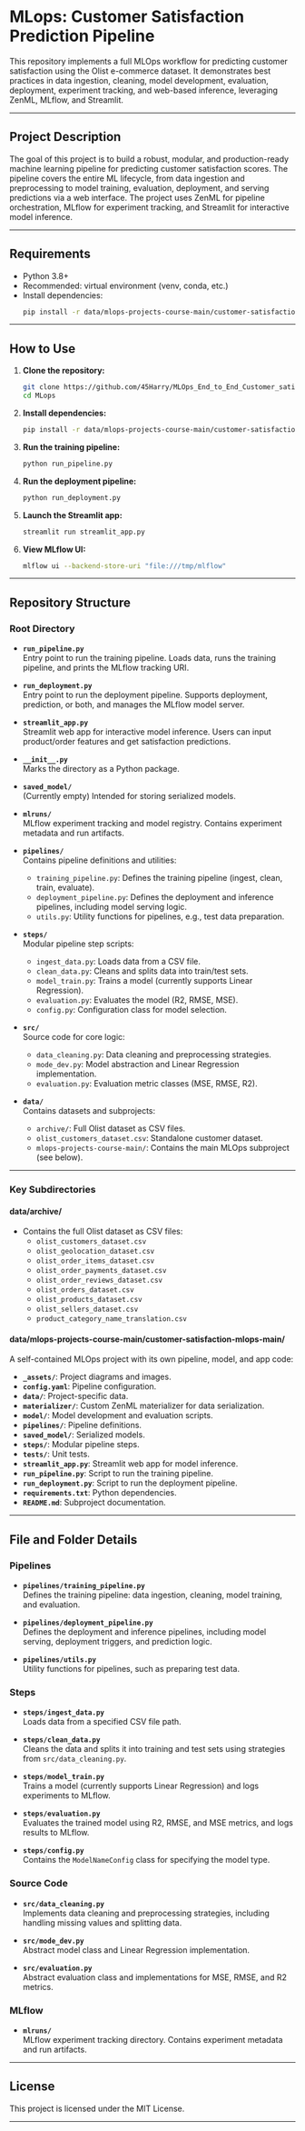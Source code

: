 # MLops: Customer Satisfaction Prediction Pipeline

This repository implements a full MLOps workflow for predicting customer satisfaction using the Olist e-commerce dataset. It demonstrates best practices in data ingestion, cleaning, model development, evaluation, deployment, experiment tracking, and web-based inference, leveraging ZenML, MLflow, and Streamlit.

---

## Project Description

The goal of this project is to build a robust, modular, and production-ready machine learning pipeline for predicting customer satisfaction scores. The pipeline covers the entire ML lifecycle, from data ingestion and preprocessing to model training, evaluation, deployment, and serving predictions via a web interface. The project uses ZenML for pipeline orchestration, MLflow for experiment tracking, and Streamlit for interactive model inference.

---

## Requirements

- Python 3.8+
- Recommended: virtual environment (venv, conda, etc.)
- Install dependencies:
  ```bash
  pip install -r data/mlops-projects-course-main/customer-satisfaction-mlops-main/requirements.txt
  ```

---

## How to Use

1. **Clone the repository:**
   ```bash
   git clone https://github.com/45Harry/MLOps_End_to_End_Customer_satisfaction_project
   cd MLops
   ```

2. **Install dependencies:**
   ```bash
   pip install -r data/mlops-projects-course-main/customer-satisfaction-mlops-main/requirements.txt
   ```

3. **Run the training pipeline:**
   ```bash
   python run_pipeline.py
   ```

4. **Run the deployment pipeline:**
   ```bash
   python run_deployment.py
   ```

5. **Launch the Streamlit app:**
   ```bash
   streamlit run streamlit_app.py
   ```

6. **View MLflow UI:**
   ```bash
   mlflow ui --backend-store-uri "file:///tmp/mlflow"
   ```

---

## Repository Structure

### Root Directory

- **`run_pipeline.py`**  
  Entry point to run the training pipeline. Loads data, runs the training pipeline, and prints the MLflow tracking URI.

- **`run_deployment.py`**  
  Entry point to run the deployment pipeline. Supports deployment, prediction, or both, and manages the MLflow model server.

- **`streamlit_app.py`**  
  Streamlit web app for interactive model inference. Users can input product/order features and get satisfaction predictions.

- **`__init__.py`**  
  Marks the directory as a Python package.

- **`saved_model/`**  
  (Currently empty) Intended for storing serialized models.

- **`mlruns/`**  
  MLflow experiment tracking and model registry. Contains experiment metadata and run artifacts.

- **`pipelines/`**  
  Contains pipeline definitions and utilities:
  - `training_pipeline.py`: Defines the training pipeline (ingest, clean, train, evaluate).
  - `deployment_pipeline.py`: Defines the deployment and inference pipelines, including model serving logic.
  - `utils.py`: Utility functions for pipelines, e.g., test data preparation.

- **`steps/`**  
  Modular pipeline step scripts:
  - `ingest_data.py`: Loads data from a CSV file.
  - `clean_data.py`: Cleans and splits data into train/test sets.
  - `model_train.py`: Trains a model (currently supports Linear Regression).
  - `evaluation.py`: Evaluates the model (R2, RMSE, MSE).
  - `config.py`: Configuration class for model selection.

- **`src/`**  
  Source code for core logic:
  - `data_cleaning.py`: Data cleaning and preprocessing strategies.
  - `mode_dev.py`: Model abstraction and Linear Regression implementation.
  - `evaluation.py`: Evaluation metric classes (MSE, RMSE, R2).

- **`data/`**  
  Contains datasets and subprojects:
  - `archive/`: Full Olist dataset as CSV files.
  - `olist_customers_dataset.csv`: Standalone customer dataset.
  - `mlops-projects-course-main/`: Contains the main MLOps subproject (see below).

---

### Key Subdirectories

#### data/archive/

- Contains the full Olist dataset as CSV files:
  - `olist_customers_dataset.csv`
  - `olist_geolocation_dataset.csv`
  - `olist_order_items_dataset.csv`
  - `olist_order_payments_dataset.csv`
  - `olist_order_reviews_dataset.csv`
  - `olist_orders_dataset.csv`
  - `olist_products_dataset.csv`
  - `olist_sellers_dataset.csv`
  - `product_category_name_translation.csv`

#### data/mlops-projects-course-main/customer-satisfaction-mlops-main/

A self-contained MLOps project with its own pipeline, model, and app code:
- **`_assets/`**: Project diagrams and images.
- **`config.yaml`**: Pipeline configuration.
- **`data/`**: Project-specific data.
- **`materializer/`**: Custom ZenML materializer for data serialization.
- **`model/`**: Model development and evaluation scripts.
- **`pipelines/`**: Pipeline definitions.
- **`saved_model/`**: Serialized models.
- **`steps/`**: Modular pipeline steps.
- **`tests/`**: Unit tests.
- **`streamlit_app.py`**: Streamlit web app for model inference.
- **`run_pipeline.py`**: Script to run the training pipeline.
- **`run_deployment.py`**: Script to run the deployment pipeline.
- **`requirements.txt`**: Python dependencies.
- **`README.md`**: Subproject documentation.

---

## File and Folder Details

### Pipelines

- **`pipelines/training_pipeline.py`**  
  Defines the training pipeline: data ingestion, cleaning, model training, and evaluation.

- **`pipelines/deployment_pipeline.py`**  
  Defines the deployment and inference pipelines, including model serving, deployment triggers, and prediction logic.

- **`pipelines/utils.py`**  
  Utility functions for pipelines, such as preparing test data.

### Steps

- **`steps/ingest_data.py`**  
  Loads data from a specified CSV file path.

- **`steps/clean_data.py`**  
  Cleans the data and splits it into training and test sets using strategies from `src/data_cleaning.py`.

- **`steps/model_train.py`**  
  Trains a model (currently supports Linear Regression) and logs experiments to MLflow.

- **`steps/evaluation.py`**  
  Evaluates the trained model using R2, RMSE, and MSE metrics, and logs results to MLflow.

- **`steps/config.py`**  
  Contains the `ModelNameConfig` class for specifying the model type.

### Source Code

- **`src/data_cleaning.py`**  
  Implements data cleaning and preprocessing strategies, including handling missing values and splitting data.

- **`src/mode_dev.py`**  
  Abstract model class and Linear Regression implementation.

- **`src/evaluation.py`**  
  Abstract evaluation class and implementations for MSE, RMSE, and R2 metrics.

### MLflow

- **`mlruns/`**  
  MLflow experiment tracking directory. Contains experiment metadata and run artifacts.

---

## License

This project is licensed under the MIT License.

---

